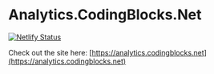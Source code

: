 # Analytics.CodingBlocks.Net

[![Netlify Status](https://api.netlify.com/api/v1/badges/b654c94e-08a6-4b79-b443-7837581b1d8d/deploy-status)](https://app.netlify.com/sites/gatsby-starter-netlify-cms-ci/deploys)

Check out the site here: [https://analytics.codingblocks.net](https://analytics.codingblocks.net)
